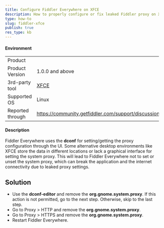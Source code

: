 ```yaml
---
title: Configure Fiddler Everywhere on XFCE
description: How to properly configure or fix leaked Fiddler proxy on XFCE and other Linux desktop environments without graphical proxy settings.
type: how-to
slug: fiddler-xfce
publish: true
res_type: kb
---
```



#### Environment

|   |   |
|---|---|
| Product   |
| Product Version | 1.0.0 and above  |
| 3rd-party tool | [XFCE](https://aws.amazon.com/cli/) |
| Supported OS | Linux |
| Reported through | https://community.getfiddler.com/support/discussions/topics/12000025720 |


#### Description

Fiddler Everywhere uses the **dconf** for setting/getting the proxy configuration through the UI. Some alternative desktop environments like XFCE store the data in different locations or lack a graphical interface for setting the system proxy. This will lead to Fiddler Everywhere not to set or unset the system proxy, which can break the application and the internet connectivity due to leaked proxy settings.


## Solution

- Use the **dconf-editor** and remove the **org.gnome.system.proxy**. If this action is not permitted, go to the next step. Otherwise, skip to the last step.
- Go to Proxy > HTTP and remove the **org.gnome.system.proxy**.
- Go to Proxy > HTTPS and remove the **org.gnome.system.proxy**.
- Restart Fiddler Everywhere.